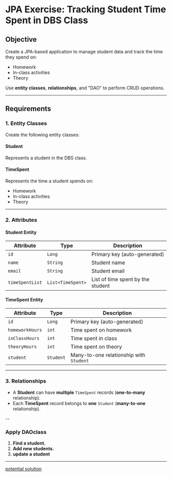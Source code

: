 # JPA Exercise: Tracking Student Time Spent in DBS Class

## Objective
Create a JPA-based application to manage student data and track the time they spend on:
- Homework  
- In-class activities  
- Theory  

Use **entity classes**, **relationships**, and "DAO" to perform CRUD operations.

---

## Requirements

### **1. Entity Classes**
Create the following entity classes:  

#### **Student**
Represents a student in the DBS class.  

#### **TimeSpent**
Represents the time a student spends on:  
- Homework  
- In-class activities  
- Theory  

---

### **2. Attributes**

#### **Student Entity**
| Attribute      | Type        | Description                              |
|---------------|------------|------------------------------------------|
| `id`         | `Long`      | Primary key (auto-generated)            |
| `name`       | `String`    | Student name                            |
| `email`      | `String`    | Student email                           |
| `timeSpentList` | `List<TimeSpent>` | List of time spent by the student |

#### **TimeSpent Entity**
| Attribute      | Type        | Description                              |
|---------------|------------|------------------------------------------|
| `id`         | `Long`      | Primary key (auto-generated)            |
| `homeworkHours` | `int`     | Time spent on homework                  |
| `inClassHours` | `int`     | Time spent in class                     |
| `theoryHours` | `int`     | Time spent on theory                    |
| `student`    | `Student`   | Many-to-one relationship with `Student` |

---

### **3. Relationships**
- A **Student** can have **multiple** `TimeSpent` records (**one-to-many** relationship).  
- Each **TimeSpent** record belongs to **one** `Student` (**many-to-one** relationship).  

--

### **Apply DAOclass**
1. **Find a student.**  
3. **Add new students.**  
4. **update a student**  

----
[potential solution](https://github.com/ADirin/student_timespent.git)
